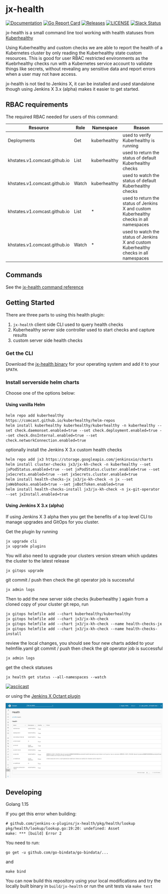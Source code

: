 # jx-health

[![Documentation](https://godoc.org/github.com/jenkins-x-plugins/jx-health?status.svg)](https://pkg.go.dev/mod/github.com/jenkins-x-plugins/jx-health)
[![Go Report Card](https://goreportcard.com/badge/github.com/jenkins-x-plugins/jx-health)](https://goreportcard.com/report/github.com/jenkins-x-plugins/jx-health?dummy=unused)
[![Releases](https://img.shields.io/github/release-pre/jenkins-x-plugins/jx-health.svg)](https://github.com/jenkins-x-plugins/jx-health/releases)
[![LICENSE](https://img.shields.io/github/license/jenkins-x-plugins/jx-health.svg)](https://github.com/jenkins-x-plugins/jx-health/blob/master/LICENSE)
[![Slack Status](https://img.shields.io/badge/slack-join_chat-white.svg?logo=slack&style=social)](https://slack.k8s.io/)

jx-health is a small command line tool working with health statuses from [Kuberhealthy](https://github.com/Comcast/kuberhealthy)

Using Kuberhealthy and custom checks we are able to report the health of a Kubernetes cluster by only reading the Kuberhealthy state custom resources.  This is good for user RBAC restricted environments as the Kuebrhealthy checks run with a Kubernetes service account to validate things like secrets, without revealing any sensitive data and report errors when a user may not have access.

jx-health is not tied to Jenkins X, it can be installed and used standalone though using Jenkins X 3.x (alpha) makes it easier to get started.

## RBAC requirements
The required RBAC needed for users of this command:

| Resource | Role | Namespace | Reason |
| -------- | ---- | --------- | ------ |
| Deployments | Get | kuberhealthy | used to verify Kuberhealthy is running |
| khstates.v1.comcast.github.io | List | kuberhealthy | used to return the status of default Kuberhealthy checks |
| khstates.v1.comcast.github.io | Watch | kuberhealthy | used to watch the status of default Kuberhealthy checks |
| khstates.v1.comcast.github.io | List | * | used to return the status of Jenkins X and custom Kuberhealthy checks in all namespaces |
| khstates.v1.comcast.github.io | Watch | * | used to watch the status of Jenkins X and custom Kuberhealthy checks in all namespaces |

## Commands

See the [jx-health command reference](docs/cmd/jx-health.md#see-also)

## Getting Started

There are three parts to using this health plugin:
1. `jx-health` client side CLI used to query health checks
2. Kuberhealthy server side controller used to start checks and capture results
3. custom server side health checks

### Get the CLI

Download the [jx-health binary](https://github.com/jenkins-x-plugins/jx-health/releases) for your operating system and add it to your `$PATH`.


### Install serverside helm charts

Choose one of the options below:

#### Using vanilla Helm
```
helm repo add kuberhealthy https://comcast.github.io/kuberhealthy/helm-repos
helm install kuberhealthy kuberhealthy/kuberhealthy -n kuberhealthy --set check.daemonset.enabled=true --set check.deployment.enabled=true --set check.dnsInternal.enabled=true --set check.networkConnection.enabled=true
```
optionally install the Jenkins X 3.x custom health checks
```
helm repo add jx3 https://storage.googleapis.com/jenkinsxio/charts
helm install cluster-checks jx3/jx-kh-check -n kuberhealthy --set jxPodStatus.enabled=true --set jxPodStatus.cluster.enabled=true --set jxSecrets.enabled=true --set jxSecrets.cluster.enabled=true  
helm install health-checks-jx jx3/jx-kh-check -n jx --set jxWebhooks.enabled=true --set jxBotToken.enabled=true
helm install health-checks-install jx3/jx-kh-check -n jx-git-operator --set jxInstall.enabled=true
``` 

#### Using Jenkins X 3.x (alpha)
If using Jenkins X 3 alpha then you get the benefits of a top level CLI to manage upgrades and GitOps for you cluster.

Get the plugin by running
```
jx upgrade cli
jx upgrade plugins
```
You will also need to upgrade your clusters version stream which updates the cluster to the latest release
```
jx gitops upgrade
```
git commit / push then check the git operator job is successful
```
jx admin logs
```
Then to add the new server side checks (kuberhealthy ) again from a cloned copy of your cluster git repo, run

```
jx gitops helmfile add --chart kuberhealthy/kuberhealthy
jx gitops helmfile add --chart jx3/jx-kh-check
jx gitops helmfile add --chart jx3/jx-kh-check --name health-checks-jx
jx gitops helmfile add --chart jx3/jx-kh-check --name health-checks-install
``` 
review the local changes, you should see four new charts added to your helmfile.yaml git commit / push then check the git operator job is successful
```
jx admin logs
```

get the check statuses

```
jx health get status --all-namespaces --watch
```
[![asciicast](https://asciinema.org/a/NIVl2oIzWNlz1cZ9GhJ2y7qA7.svg)](https://asciinema.org/a/NIVl2oIzWNlz1cZ9GhJ2y7qA7)

or using the [Jenkins X Octant plugin](https://github.com/jenkins-x/octant-jx)

![](docs/octant_health.png)

## Developing

Golang 1.15

If you get this error when building:
```
# github.com/jenkins-x-plugins/jx-health/pkg/health/lookup
pkg/health/lookup/lookup.go:19:20: undefined: Asset
make: *** [build] Error 2
```
You need to run:
```
go get -u github.com/go-bindata/go-bindata/...
```
and
```
make bind
```
You can now build this repository using your local modifications and try the locally built binary in `build/jx-health` or run the unit tests via `make test`